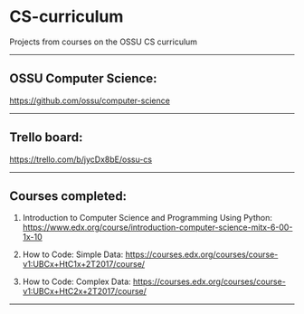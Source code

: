 # CS-curriculum
Projects from courses on the OSSU CS curriculum

_________________________

## OSSU Computer Science:
https://github.com/ossu/computer-science



_________________________

## Trello board:
https://trello.com/b/jycDx8bE/ossu-cs



_________________________

## Courses completed:

1. Introduction to Computer Science and Programming Using Python:
https://www.edx.org/course/introduction-computer-science-mitx-6-00-1x-10

2. How to Code: Simple Data:
https://courses.edx.org/courses/course-v1:UBCx+HtC1x+2T2017/course/


3. How to Code: Complex Data:
https://courses.edx.org/courses/course-v1:UBCx+HtC2x+2T2017/course/
_________________________
